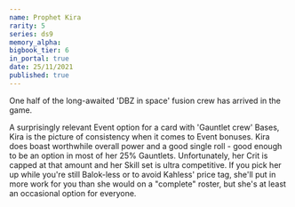 ```yaml
---
name: Prophet Kira
rarity: 5
series: ds9
memory_alpha:
bigbook_tier: 6
in_portal: true
date: 25/11/2021
published: true
---
```


One half of the long-awaited 'DBZ in space' fusion crew has arrived in the game. 

A surprisingly relevant Event option for a card with 'Gauntlet crew' Bases, Kira is the picture of consistency when it comes to Event bonuses. Kira does boast worthwhile overall power and a good single roll - good enough to be an option in most of her 25% Gauntlets. Unfortunately, her Crit is capped at that amount and her Skill set is ultra competitive. If you pick her up while you're still Balok-less or to avoid Kahless' price tag, she'll put in more work for you than she would on a "complete" roster, but she's at least an occasional option for everyone.
